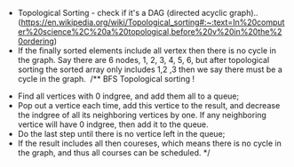 - Topological Sorting - check if it's a DAG (directed acyclic graph)..
(https://en.wikipedia.org/wiki/Topological_sorting#:~:text=In%20computer%20science%2C%20a%20topological,before%20v%20in%20the%20ordering)
​
- If the finally sorted elements include all vertex then there is no cycle in the graph. Say there are 6 nodes, 1, 2, 3, 4, 5, 6, but after topological sorting the sorted array only includes 1,2 ,3 then we say there must be a cycle in the graph.
​
/** BFS Topological sorting !
* Find all vertices with 0 indgree, and add them all to a queue;
* Pop out a vertice each time, add this vertice to the result, and decrease the indgree of all its neighboring vertices by one. If any neighboring vertice will have 0 indgree, then add it to the queue.
* Do the last step until there is no vertice left in the queue;
* If the result includes all then coureses, which means there is no cycle in the graph, and thus all courses can be scheduled.
*/
​